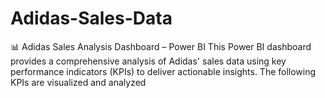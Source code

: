 # Adidas-Sales-Data
📊 Adidas Sales Analysis Dashboard – Power BI This Power BI dashboard provides a comprehensive analysis of Adidas' sales data using key performance indicators (KPIs) to deliver actionable insights. The following KPIs are visualized and analyzed
